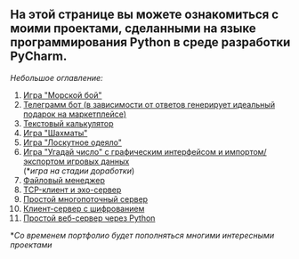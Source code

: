 ## На этой странице вы можете ознакомиться с моими проектами, сделанными на языке программирования Python в среде разработки PyCharm.

*Небольшое оглавление:*
1. [Игра "Морской бой"](https://github.com/MichaelErhan/Portfolio/blob/main/Python%20projects/morskoy-boy.py)
2. [Телеграмм бот (в зависимости от ответов генерирует идеальный подарок на маркетплейсе)](https://github.com/MichaelErhan/Portfolio/blob/main/Python%20projects/telegram-bot.py)
3. [Текстовый калькулятор](https://github.com/MichaelErhan/Portfolio/blob/main/Python%20projects/text-calculator.py)
4. [Игра "Шахматы"](https://github.com/MichaelErhan/Portfolio/tree/main/Python%20projects/shaxmati)
5. [Игра "Лоскутное одеяло"](https://github.com/MichaelErhan/Portfolio/blob/main/Python%20projects/loskutnoe-odeyalo.py)
6. [Игра "Угадай число" с графическим интерфейсом и импортом/экспортом игровых данных](https://github.com/MichaelErhan/Portfolio/blob/main/Python%20projects/game_guess-number.py)<br>(**игра на стадии доработки*)
7. [Файловый менеджер](https://github.com/MichaelErhan/Programming_Laba_2)
8. [TCP-клиент и эхо-сервер](https://github.com/MichaelErhan/Programming_Laba_3)
9. [Простой многопоточный сервер](https://github.com/MichaelErhan/Programming_Laba_4)
10. [Клиент-сервер с шифрованием](https://github.com/MichaelErhan/Programming_Laba_5)
11. [Простой веб-сервер через Python](https://github.com/MichaelErhan/Programming_Laba_6)

**Со временем портфолио будет пополняться многими интересными проектами*
